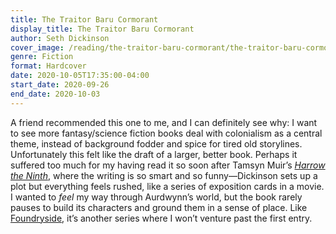 ```yaml
---
title: The Traitor Baru Cormorant
display_title: The Traitor Baru Cormorant
author: Seth Dickinson
cover_image: /reading/the-traitor-baru-cormorant/the-traitor-baru-cormorant.jpg
genre: Fiction
format: Hardcover
date: 2020-10-05T17:35:00-04:00
start_date: 2020-09-26
end_date: 2020-10-03
---
```


A friend recommended this one to me, and I can definitely see why: I want to see more fantasy/science fiction books deal with colonialism as a central theme, instead of background fodder and spice for tired old storylines. Unfortunately this felt like the draft of a larger, better book. Perhaps it suffered too much for my having read it so soon after Tamsyn Muir’s [*Harrow the Ninth*](/reading/harrow-the-ninth/), where the writing is so smart and so funny—Dickinson sets up a plot but everything feels rushed, like a series of exposition cards in a movie. I wanted to *feel* my way through Aurdwynn’s world, but the book rarely pauses to build its characters and ground them in a sense of place. Like [Foundryside](/reading/foundryside), it’s another series where I won’t venture past the first entry.


